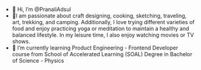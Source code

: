 - 👋 Hi, I’m @PranaliAdsul
- 👀I am passionate about craft designing, cooking, sketching, traveling, art, trekking, and camping.
Additionally, I love trying different varieties of food and enjoy practicing yoga or meditation to maintain a healthy and balanced lifestyle.
In my leisure time, I also enjoy watching movies or TV shows.
- 🌱 I’m currently learning Product Engineering - Frontend Developer course from
School of Accelerated Learning (SOAL)
Degree in Bachelor of Science - Physics
<!---
PranaliAdsul is a ✨ special ✨ repository because its `README.md` (this file) appears on your GitHub profile.
You can click the Preview link to take a look at your changes.
--->
